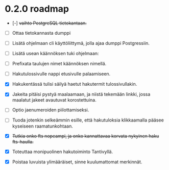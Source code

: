 
# 0.2.0 roadmap

- [-] ~~vaihto PostgreSQL tietokantaan.~~
- [ ] Ottaa tietokannasta dumppi
- [ ] Lisätä ohjelmaan cli käyttöliittymä, jolla ajaa dumppi Postgressiin.
- [ ] Lisätä usean käännöksen tuki ohjelmaan:
- [ ] Prefixata taulujen nimet käännöksen nimellä.
- [ ] Hakutulossivulle nappi etusivulle palaamiseen.
- [x] Hakukentässä tulisi säilyä haetut hakutermit tulossivullakin.
- [x] Jakeita pitäisi pystyä maalaamaan, ja niistä tekemään linkki, jossa maalatut jakeet
      avautuvat korostettuina.
- [ ] Optio jaenumeroiden piilottamiseksi.
- [ ] Tuoda jotenkin selkeämmin esille, että hakutuloksia klikkaamalla pääsee kyseiseen
      raamatunkohtaan.
- [x] ~~Tutkia onko fts nopeampi, ja onko kannattavaa korvata nykyinen haku fts-haulla.~~
- [x] Toteuttaa monipuolinen hakutoiminto Tantivyllä.
- [x] Poistaa luvuista ylimääräiset, sinne kuulumattomat merkinnät.


